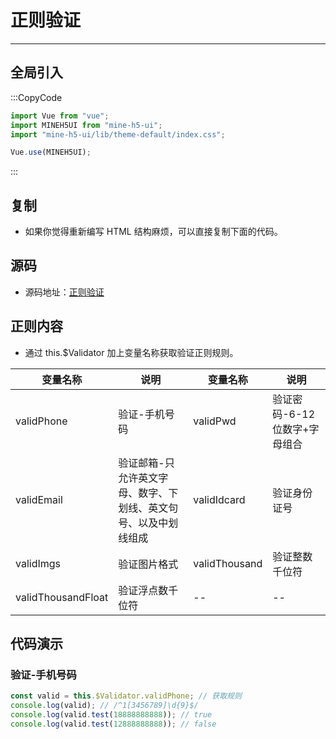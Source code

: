 # 正则验证

---

## 全局引入

:::CopyCode

```JavaScript
import Vue from "vue";
import MINEH5UI from "mine-h5-ui";
import "mine-h5-ui/lib/theme-default/index.css";

Vue.use(MINEH5UI);
```

:::

## 复制

- 如果你觉得重新编写 HTML 结构麻烦，可以直接复制下面的代码。

## 源码

- 源码地址：[正则验证](https://github.com/biaov/MINE-H5-UI/blob/master/packages/MeAPI/validator.js)

## 正则内容

- 通过 this.\$Validator 加上变量名称获取验证正则规则。

| 变量名称           | 说明                                                            | 变量名称      | 说明                          |
| ------------------ | --------------------------------------------------------------- | ------------- | ----------------------------- |
| validPhone         | 验证-手机号码                                                   | validPwd      | 验证密码-6-12 位数字+字母组合 |
| validEmail         | 验证邮箱-只允许英文字母、数字、下划线、英文句号、以及中划线组成 | validIdcard   | 验证身份证号                  |
| validImgs          | 验证图片格式                                                    | validThousand | 验证整数千位符                |
| validThousandFloat | 验证浮点数千位符                                                | --            | --                            |

## 代码演示

### 验证-手机号码

```JavaScript
const valid = this.$Validator.validPhone; // 获取规则
console.log(valid); // /^1[3456789]\d{9}$/
console.log(valid.test(18888888888)); // true
console.log(valid.test(12888888888)); // false
```
